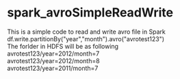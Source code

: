 # spark_avroSimpleReadWrite
This is a simple code to read and write avro file in Spark<br>
df.write.partitionBy("year","month").avro("avrotest123")<br>
The forlder in HDFS will be as following<br>
avrotest123/year=2012/month=7<br>
avrotest123/year=2012/month=8<br>
avrotest123/year=2011/month=7<br>
